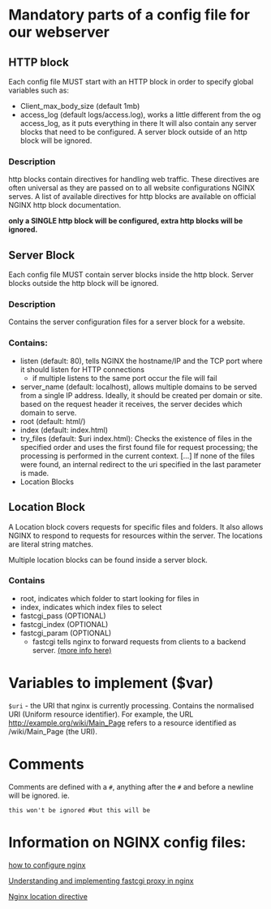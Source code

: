 # Mandatory parts of a config file for our webserver

## HTTP block
Each config file MUST start with an HTTP block in order to specify global variables such as:
- Client_max_body_size (default 1mb)
- access_log (default logs/access.log), works a little different from the og access_log, as it puts everything in there
It will also contain any server blocks that need to be configured. A server block outside of an http block will be ignored.

### Description
http blocks contain directives for handling web traffic. These directives are often universal as they are passed on to all website configurations NGINX serves. A list of available directives for http blocks are available on official NGINX http block documentation.

**only a SINGLE http block will be configured, extra http blocks will be ignored.**

## Server Block
Each config file MUST contain server blocks inside the http block. Server blocks outside the http block will be ignored.

### Description
Contains the server configuration files for a server block for a website.

### Contains:
- listen (default: 80), tells NGINX the hostname/IP and the TCP port where it should listen for HTTP connections
    - if multiple listens to the same port occur the file will fail
- server_name (default: localhost), allows multiple domains to be served from a single IP address. Ideally, it should be created per domain or site. based on the request header it receives, the server decides which domain to serve.
- root (default: html/)
- index (default: index.html)
- try_files (default: $uri index.html): Checks the existence of files in the specified order and uses the first found file for request processing; the processing is performed in the current context. [...] If none of the files were found, an internal redirect to the uri specified in the last parameter is made.
- Location Blocks

## Location Block
A Location block covers requests for specific files and folders. It also allows NGINX to respond to requests for resources within the server.
The locations are literal string matches.

Multiple location blocks can be found inside a server block.

### Contains
- root, indicates which folder to start looking for files in
- index, indicates which index files to select
- fastcgi_pass (OPTIONAL)
- fastcgi_index (OPTIONAL)
- fastcgi_param (OPTIONAL)
    - fastcgi tells nginx to forward requests from clients to a backend server. [(more info here)](https://www.digitalocean.com/community/tutorials/understanding-and-implementing-fastcgi-proxying-in-nginx)

# Variables to implement ($var)
`$uri` - the URI that nginx is currently processing. Contains the normalised URI (Uniform resource identifier).
For example, the URL http://example.org/wiki/Main_Page refers to a resource identified as /wiki/Main_Page (the URI).

# Comments
Comments are defined with a `#`, anything after the `#` and before a newline will be ignored.
ie.
```
this won't be ignored #but this will be
```


# Information on NGINX config files:
[how to configure nginx](https://www.linode.com/docs/guides/how-to-configure-nginx/)

[Understanding and implementing fastcgi proxy in nginx](https://www.digitalocean.com/community/tutorials/understanding-and-implementing-fastcgi-proxying-in-nginx)

[Nginx location directive](https://www.keycdn.com/support/nginx-location-directive)